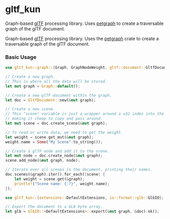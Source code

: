 # gltf_kun

Graph-based [glTF](https://github.com/KhronosGroup/glTF) processing library.
Uses [petgraph](https://crates.io/crates/petgraph) to create a traversable graph of the glTF document.

<!-- cargo-rdme start -->

Graph-based [glTF](https://github.com/KhronosGroup/glTF) processing library.
Uses the [petgraph](https://crates.io/crates/petgraph) crate to create a traversable graph of the glTF document.

### Basic Usage

```rust
use gltf_kun::graph::{Graph, GraphNodeWeight, gltf::document::GltfDocument};

// Create a new graph.
// This is where all the data will be stored.
let mut graph = Graph::default();

// Create a new glTF document within the graph.
let doc = GltfDocument::new(&mut graph);

// Create a new scene.
// This "scene" variable is just a wrapper around a u32 index into the graph,
// making it cheap to copy and pass around.
let mut scene = doc.create_scene(&mut graph);

// To read or write data, we need to get the weight.
let weight = scene.get_mut(&mut graph);
weight.name = Some("My Scene".to_string());

// Create a glTF node and add it to the scene.
let mut node = doc.create_node(&mut graph);
scene.add_node(&mut graph, node);

// Iterate over all scenes in the document, printing their names.
doc.scenes(&graph).iter().for_each(|scene| {
    let weight = scene.get(&graph);
    println!("Scene name: {:?}", weight.name);
});

use gltf_kun::{extensions::DefaultExtensions, io::format::glb::GlbIO};

// Export the document to a GLB byte array.
let glb = GlbIO::<DefaultExtensions>::export(&mut graph, &doc).ok();
```

<!-- cargo-rdme end -->
